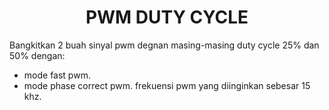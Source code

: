 <h1 align="center">PWM DUTY CYCLE</h1>

Bangkitkan 2 buah sinyal pwm degnan masing-masing duty cycle 25% dan 50% dengan:
- mode fast pwm.
- mode phase correct pwm.
frekuensi pwm yang diinginkan sebesar 15 khz.